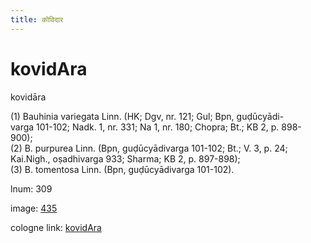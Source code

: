 ```yaml
---
title: कोविदार
---
```


# kovidAra

kovidāra  <div n="P" />(1) Bauhinia variegata Linn. (HK; Dgv, nr. 121; Gul; Bpn, guḍūcyādi- <div n="lb" />varga 101-102; Nadk. 1, nr. 331; Na 1, nr. 180; Chopra; Bt.; KB 2, p. 898- <div n="lb" />900); <div n="P" />(2) B. purpurea Linn. (Bpn, guḍūcyādivarga 101-102; Bt.; V. 3, p. 24; <div n="lb" />Kai.Nigh., oṣadhivarga 933; Sharma; KB 2, p. 897-898); <div n="P" />(3) B. tomentosa Linn. (Bpn, guḍūcyādivarga 101-102).

lnum: 309

image: [435](https://www.sanskrit-lexicon.uni-koeln.de/scans/csl-apidev/servepdf.php?dict=snp&page=435)

cologne link: [kovidAra](https://sanskrit-lexicon.uni-koeln.de/scans/csl-apidev/getword.php?dict=snp&key=kovidAra)

